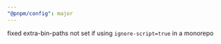 ```yaml
---
"@pnpm/config": major
---
```


fixed extra-bin-paths not set if using `ignore-script=true` in a monorepo
